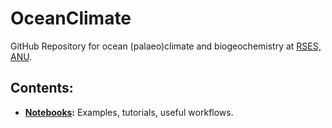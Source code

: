 # OceanClimate

GitHub Repository for ocean (palaeo)climate and biogeochemistry at [RSES, ANU](http://rses.anu.edu.au/).

## Contents:
* **[Notebooks](Notebooks/):** Examples, tutorials, useful workflows.